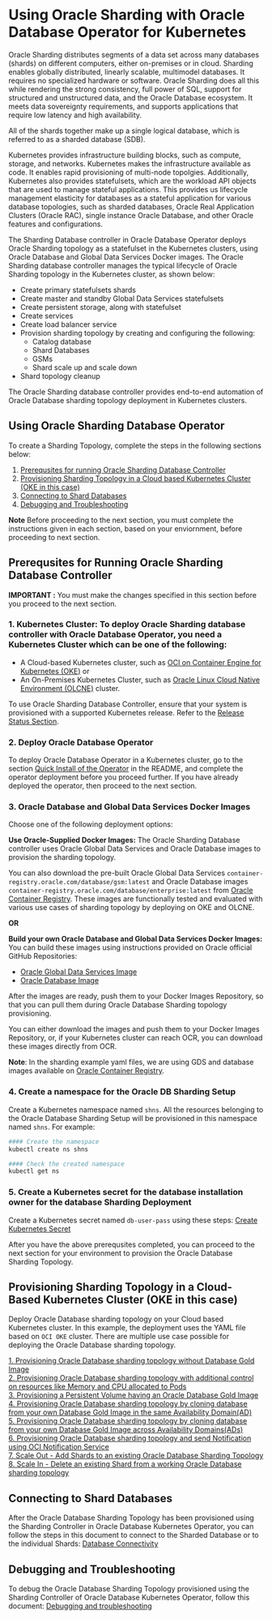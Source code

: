 # Using Oracle Sharding with Oracle Database Operator for Kubernetes

Oracle Sharding distributes segments of a data set across many databases (shards) on different computers, either on-premises or in cloud. Sharding enables globally distributed, linearly scalable, multimodel databases. It requires no specialized hardware or software. Oracle Sharding does all this while rendering the strong consistency, full power of SQL, support for structured and unstructured data, and the Oracle Database ecosystem. It meets data sovereignty requirements, and supports applications that require low latency and high availability.

All of the shards together make up a single logical database, which is referred to as a sharded database (SDB).

Kubernetes provides infrastructure building blocks, such as compute, storage, and networks. Kubernetes makes the infrastructure available as code. It enables rapid provisioning of multi-node topolgies. Additionally, Kubernetes also provides statefulsets, which are the workload API objects that are used to manage stateful applications. This provides us lifecycle management elasticity for databases as a stateful application for various database topologies, such as sharded databases, Oracle Real Application Clusters (Oracle RAC), single instance Oracle Database, and other Oracle features and configurations.

The Sharding Database controller in Oracle Database Operator deploys Oracle Sharding topology as a statefulset in the Kubernetes clusters, using Oracle Database and Global Data Services Docker images. The Oracle Sharding database controller manages the typical lifecycle of Oracle Sharding topology in the Kubernetes cluster, as shown below:

* Create primary statefulsets shards
* Create master and standby Global Data Services statefulsets
* Create persistent storage, along with statefulset
* Create services
* Create load balancer service
* Provision sharding topology by creating and configuring the following:
  * Catalog database
  * Shard Databases
  * GSMs
  * Shard scale up and scale down
* Shard topology cleanup

The Oracle Sharding database controller provides end-to-end automation of Oracle Database sharding topology deployment in Kubernetes clusters.

## Using Oracle Sharding Database Operator

To create a Sharding Topology, complete the steps in the following sections below:

1. [Prerequsites for running Oracle Sharding Database Controller](#prerequsites-for-running-oracle-sharding-database-controller)
2. [Provisioning Sharding Topology in a Cloud based Kubernetes Cluster (OKE in this case)](#provisioning-sharding-topology-in-a-cloud-based-kubernetes-cluster-oke-in-this-case)
3. [Connecting to Shard Databases](#connecting-to-shard-databases)
4. [Debugging and Troubleshooting](#debugging-and-troubleshooting)

**Note** Before proceeding to the next section, you must complete the instructions given in each section, based on your enviornment, before proceeding to next section.

## Prerequsites for Running Oracle Sharding Database Controller

**IMPORTANT :** You must make the changes specified in this section before you proceed to the next section.

### 1. Kubernetes Cluster: To deploy Oracle Sharding database controller with Oracle Database Operator, you need a Kubernetes Cluster which can be one of the following: 

* A Cloud-based Kubernetes cluster, such as [OCI on Container Engine for Kubernetes (OKE)](https://www.oracle.com/cloud-native/container-engine-kubernetes/) or  
* An On-Premises Kubernetes Cluster, such as [Oracle Linux Cloud Native Environment (OLCNE)](https://docs.oracle.com/en/operating-systems/olcne/) cluster.

To use Oracle Sharding Database Controller, ensure that your system is provisioned with a supported Kubernetes release. Refer to the [Release Status Section](../../README.md#release-status).

### 2. Deploy Oracle Database Operator

To deploy Oracle Database Operator in a Kubernetes cluster, go to the section [Quick Install of the Operator](../../README.md#oracle-database-kubernetes-operator-deployment) in the README, and complete the operator deployment before you proceed further. If you have already deployed the operator, then proceed to the next section.

### 3. Oracle Database and Global Data Services Docker Images
Choose one of the following deployment options: 

  **Use Oracle-Supplied Docker Images:**
   The Oracle Sharding Database controller uses Oracle Global Data Services and Oracle Database images to provision the sharding topology.

   You can also download the pre-built Oracle Global Data Services `container-registry.oracle.com/database/gsm:latest` and Oracle Database images `container-registry.oracle.com/database/enterprise:latest` from [Oracle Container Registry](https://container-registry.oracle.com/ords/f?p=113:10::::::). These images are functionally tested and evaluated with various use cases of sharding topology by deploying on OKE and OLCNE.
   

   **OR**

  **Build your own Oracle Database and Global Data Services Docker Images:**
   You can build these images using instructions provided on Oracle official GitHub Repositories:
   * [Oracle Global Data Services Image](https://github.com/oracle/db-sharding/tree/master/docker-based-sharding-deployment/dockerfiles)
   * [Oracle Database Image](https://github.com/oracle/docker-images/tree/main/OracleDatabase/SingleInstance)

After the images are ready, push them to your Docker Images Repository, so that you can pull them during Oracle Database Sharding topology provisioning.

You can either download the images and push them to your Docker Images Repository, or, if your Kubernetes cluster can reach OCR, you can download these images directly from OCR.

**Note**: In the sharding example yaml files, we are using GDS and database images available on [Oracle Container Registry](https://container-registry.oracle.com/ords/f?p=113:10::::::).

### 4. Create a namespace for the Oracle DB Sharding Setup

  Create a Kubernetes namespace named `shns`. All the resources belonging to the Oracle Database Sharding Setup will be provisioned in this namespace named `shns`. For example:

  ```sh
  #### Create the namespace 
  kubectl create ns shns

  #### Check the created namespace 
  kubectl get ns
  ```

### 5. Create a Kubernetes secret for the database installation owner for the database Sharding Deployment

Create a Kubernetes secret named `db-user-pass` using these steps: [Create Kubernetes Secret](./provisioning/create_kubernetes_secret_for_db_user.md)

After you have the above prerequsites completed, you can proceed to the next section for your environment to provision the Oracle Database Sharding Topology.

## Provisioning Sharding Topology in a Cloud-Based Kubernetes Cluster (OKE in this case)

Deploy Oracle Database sharding topology on your Cloud based Kubernetes cluster. In this example, the deployment uses the YAML file based on `OCI OKE` cluster. There are multiple use case possible for deploying the Oracle Database sharding topology.

[1. Provisioning Oracle Database sharding topology without Database Gold Image](./provisioning/provisioning_without_db_gold_image.md)  
[2. Provisioning Oracle Database sharding topology with additional control on resources like Memory and CPU allocated to Pods](./provisioning/provisioning_with_control_on_resources.md)  
[3. Provisioning a Persistent Volume having an Oracle Database Gold Image](./provisioning/provisioning_persistent_volume_having_db_gold_image.md)  
[4. Provisioning Oracle Database sharding topology by cloning database from your own Database Gold Image in the same Availability Domain(AD)](./provisioning/provisioning_by_cloning_db_gold_image_in_same_ad.md)  
[5. Provisioning Oracle Database sharding topology by cloning database from your own Database Gold Image across Availability Domains(ADs)](./provisioning/provisioning_by_cloning_db_from_gold_image_across_ads.md)  
[6. Provisioning Oracle Database sharding topology and send Notification using OCI Notification Service](./provisioning/provisioning_with_notification_using_oci_notification.md)  
[7. Scale Out - Add Shards to an existing Oracle Database Sharding Topology](./provisioning/scale_out_add_shards.md)  
[8. Scale In - Delete an existing Shard from a working Oracle Database sharding topology](./provisioning/scale_in_delete_an_existing_shard.md)  

## Connecting to Shard Databases

After the Oracle Database Sharding Topology has been provisioned using the Sharding Controller in Oracle Database Kubernetes Operator, you can follow the steps in this document to connect to the Sharded Database or to the individual Shards: [Database Connectivity](./provisioning/database_connection.md)

## Debugging and Troubleshooting

To debug the Oracle Database Sharding Topology provisioned using the Sharding Controller of Oracle Database Kubernetes Operator, follow this document: [Debugging and troubleshooting](./provisioning/debugging.md)
